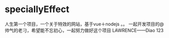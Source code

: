 # speciallyEffect
人生第一个项目，一个关于特效的网站，基于vue＋nodejs  。。 一起开发项目的@帅气的老刁，希望能不忘初心，一起努力做好这个项目
LAWRENCE——Diao
123